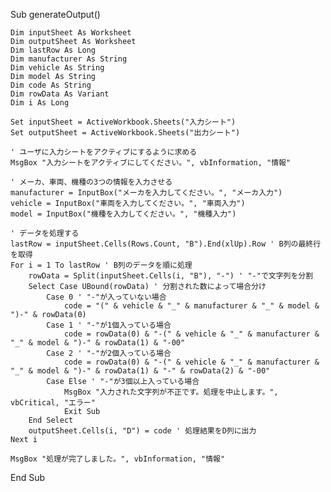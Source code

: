 Sub generateOutput()
    
    Dim inputSheet As Worksheet
    Dim outputSheet As Worksheet
    Dim lastRow As Long
    Dim manufacturer As String
    Dim vehicle As String
    Dim model As String
    Dim code As String
    Dim rowData As Variant
    Dim i As Long
    
    Set inputSheet = ActiveWorkbook.Sheets("入力シート")
    Set outputSheet = ActiveWorkbook.Sheets("出力シート")
    
    ' ユーザに入力シートをアクティブにするように求める
    MsgBox "入力シートをアクティブにしてください。", vbInformation, "情報"
    
    ' メーカ、車両、機種の3つの情報を入力させる
    manufacturer = InputBox("メーカを入力してください。", "メーカ入力")
    vehicle = InputBox("車両を入力してください。", "車両入力")
    model = InputBox("機種を入力してください。", "機種入力")
    
    ' データを処理する
    lastRow = inputSheet.Cells(Rows.Count, "B").End(xlUp).Row ' B列の最終行を取得
    For i = 1 To lastRow ' B列のデータを順に処理
        rowData = Split(inputSheet.Cells(i, "B"), "-") ' "-"で文字列を分割
        Select Case UBound(rowData) ' 分割された数によって場合分け
            Case 0 ' "-"が入っていない場合
                code = "(" & vehicle & "_" & manufacturer & "_" & model & ")-" & rowData(0)
            Case 1 ' "-"が1個入っている場合
                code = rowData(0) & "-(" & vehicle & "_" & manufacturer & "_" & model & ")-" & rowData(1) & "-00"
            Case 2 ' "-"が2個入っている場合
                code = rowData(0) & "-(" & vehicle & "_" & manufacturer & "_" & model & ")-" & rowData(1) & "-" & rowData(2) & "-00"
            Case Else ' "-"が3個以上入っている場合
                MsgBox "入力された文字列が不正です。処理を中止します。", vbCritical, "エラー"
                Exit Sub
        End Select
        outputSheet.Cells(i, "D") = code ' 処理結果をD列に出力
    Next i
    
    MsgBox "処理が完了しました。", vbInformation, "情報"
    
End Sub
